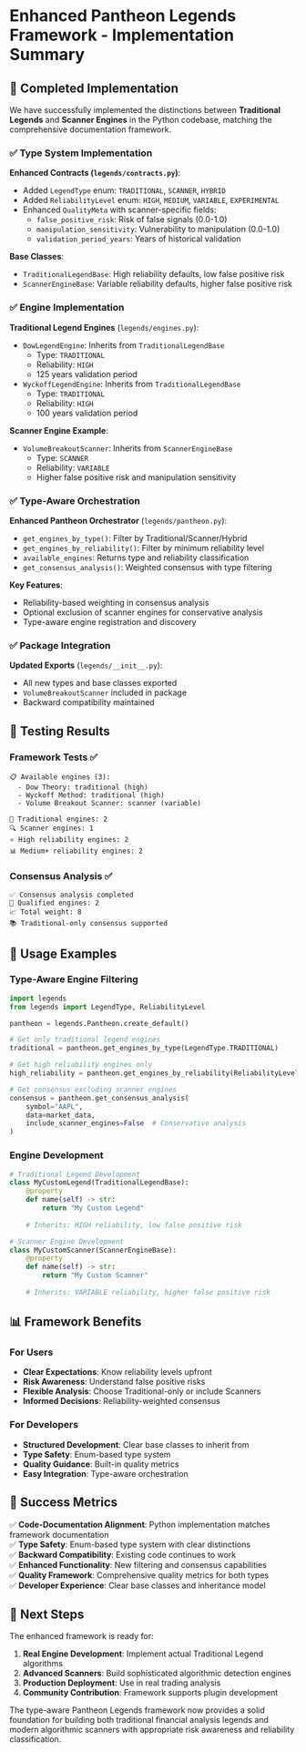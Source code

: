 # Enhanced Pantheon Legends Framework - Implementation Summary

## 🎯 **Completed Implementation**

We have successfully implemented the distinctions between **Traditional Legends** and **Scanner Engines** in the Python codebase, matching the comprehensive documentation framework.

### ✅ **Type System Implementation**

**Enhanced Contracts (`legends/contracts.py`)**:
- Added `LegendType` enum: `TRADITIONAL`, `SCANNER`, `HYBRID`
- Added `ReliabilityLevel` enum: `HIGH`, `MEDIUM`, `VARIABLE`, `EXPERIMENTAL`
- Enhanced `QualityMeta` with scanner-specific fields:
  - `false_positive_risk`: Risk of false signals (0.0-1.0)
  - `manipulation_sensitivity`: Vulnerability to manipulation (0.0-1.0)
  - `validation_period_years`: Years of historical validation

**Base Classes**:
- `TraditionalLegendBase`: High reliability defaults, low false positive risk
- `ScannerEngineBase`: Variable reliability defaults, higher false positive risk

### ✅ **Engine Implementation**

**Traditional Legend Engines** (`legends/engines.py`):
- `DowLegendEngine`: Inherits from `TraditionalLegendBase`
  - Type: `TRADITIONAL`
  - Reliability: `HIGH`
  - 125 years validation period
- `WyckoffLegendEngine`: Inherits from `TraditionalLegendBase`
  - Type: `TRADITIONAL`
  - Reliability: `HIGH`
  - 100 years validation period

**Scanner Engine Example**:
- `VolumeBreakoutScanner`: Inherits from `ScannerEngineBase`
  - Type: `SCANNER`
  - Reliability: `VARIABLE`
  - Higher false positive risk and manipulation sensitivity

### ✅ **Type-Aware Orchestration**

**Enhanced Pantheon Orchestrator** (`legends/pantheon.py`):
- `get_engines_by_type()`: Filter by Traditional/Scanner/Hybrid
- `get_engines_by_reliability()`: Filter by minimum reliability level
- `available_engines`: Returns type and reliability classification
- `get_consensus_analysis()`: Weighted consensus with type filtering

**Key Features**:
- Reliability-based weighting in consensus analysis
- Optional exclusion of scanner engines for conservative analysis
- Type-aware engine registration and discovery

### ✅ **Package Integration**

**Updated Exports** (`legends/__init__.py`):
- All new types and base classes exported
- `VolumeBreakoutScanner` included in package
- Backward compatibility maintained

## 🧪 **Testing Results**

### Framework Tests ✅
```
📋 Available engines (3):
  - Dow Theory: traditional (high)
  - Wyckoff Method: traditional (high)  
  - Volume Breakout Scanner: scanner (variable)

🎯 Traditional engines: 2
🔍 Scanner engines: 1
⭐ High reliability engines: 2
📊 Medium+ reliability engines: 2
```

### Consensus Analysis ✅
```
✅ Consensus analysis completed
🔧 Qualified engines: 2
📈 Total weight: 8
📚 Traditional-only consensus supported
```

## 🔧 **Usage Examples**

### Type-Aware Engine Filtering
```python
import legends
from legends import LegendType, ReliabilityLevel

pantheon = legends.Pantheon.create_default()

# Get only traditional legend engines
traditional = pantheon.get_engines_by_type(LegendType.TRADITIONAL)

# Get high reliability engines only  
high_reliability = pantheon.get_engines_by_reliability(ReliabilityLevel.HIGH)

# Get consensus excluding scanner engines
consensus = pantheon.get_consensus_analysis(
    symbol="AAPL",
    data=market_data,
    include_scanner_engines=False  # Conservative analysis
)
```

### Engine Development
```python
# Traditional Legend Development
class MyCustomLegend(TraditionalLegendBase):
    @property
    def name(self) -> str:
        return "My Custom Legend"
        
    # Inherits: HIGH reliability, low false positive risk

# Scanner Engine Development  
class MyCustomScanner(ScannerEngineBase):
    @property
    def name(self) -> str:
        return "My Custom Scanner"
        
    # Inherits: VARIABLE reliability, higher false positive risk
```

## 📊 **Framework Benefits**

### **For Users**
- **Clear Expectations**: Know reliability levels upfront
- **Risk Awareness**: Understand false positive risks
- **Flexible Analysis**: Choose Traditional-only or include Scanners
- **Informed Decisions**: Reliability-weighted consensus

### **For Developers**
- **Structured Development**: Clear base classes to inherit from
- **Type Safety**: Enum-based type system
- **Quality Guidance**: Built-in quality metrics
- **Easy Integration**: Type-aware orchestration

## 🎉 **Success Metrics**

✅ **Code-Documentation Alignment**: Python implementation matches framework documentation  
✅ **Type Safety**: Enum-based type system with clear distinctions  
✅ **Backward Compatibility**: Existing code continues to work  
✅ **Enhanced Functionality**: New filtering and consensus capabilities  
✅ **Quality Framework**: Comprehensive quality metrics for both types  
✅ **Developer Experience**: Clear base classes and inheritance model  

## 🔮 **Next Steps**

The enhanced framework is ready for:
1. **Real Engine Development**: Implement actual Traditional Legend algorithms
2. **Advanced Scanners**: Build sophisticated algorithmic detection engines  
3. **Production Deployment**: Use in real trading analysis
4. **Community Contribution**: Framework supports plugin development

The type-aware Pantheon Legends framework now provides a solid foundation for building both traditional financial analysis legends and modern algorithmic scanners with appropriate risk awareness and reliability classification.
